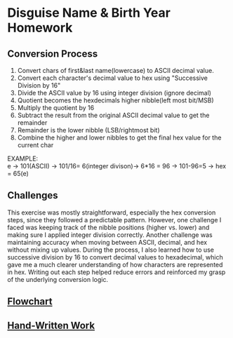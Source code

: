 # Disguise Name & Birth Year Homework
## Conversion Process
1. Convert chars of first&last name(lowercase) to ASCII decimal value.
2. Convert each character's decimal value to hex using "Successive Division by 16"
3. Divide the ASCII value by 16 using integer division (ignore decimal)
4. Quotient becomes the hexdecimals higher nibble(left most bit/MSB)
5. Multiply the quotient by 16
6. Subtract the result from the original ASCII decimal value to get the remainder 
7. Remainder is the lower nibble (LSB/rightmost bit)
8. Combine the higher and lower nibbles to get the final hex value for the current char

EXAMPLE:<br>
e -> 101(ASCII) -> 101/16= 6(integer divison)-> 6*16 = 96 -> 101-96=5 -> hex = 65(e)

## Challenges
This exercise was mostly straightforward, especially the hex conversion steps, since they 
followed a predictable pattern. However, one challenge I faced was keeping track of the 
nibble positions (higher vs. lower) and making sure I applied integer division correctly. 
Another challenge was maintaining accuracy when moving between ASCII, decimal, and hex 
without mixing up values. During the process, I also learned how to use successive division
by 16 to convert decimal values to hexadecimal, which gave me a much clearer understanding 
of how characters are represented in hex. Writing out each step helped reduce errors and 
reinforced my grasp of the underlying conversion logic.

## [Flowchart](images/nameInDisguised.png)
## [Hand-Written Work](images/conversions.jpg)


